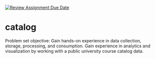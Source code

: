[![Review Assignment Due Date](https://classroom.github.com/assets/deadline-readme-button-24ddc0f5d75046c5622901739e7c5dd533143b0c8e959d652212380cedb1ea36.svg)](https://classroom.github.com/a/9xjABiAA)
# catalog
Problem set objective: Gain hands-on experience in data collection, storage, processing, and consumption. Gain experience in analytics and visualization by working with a public university course catalog data.

